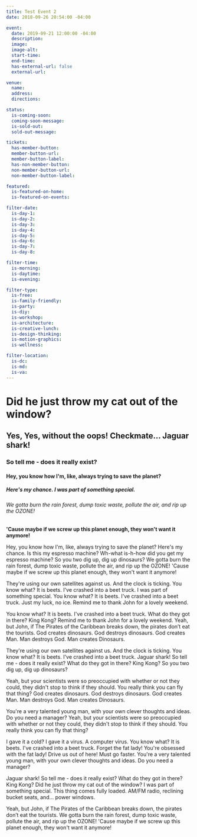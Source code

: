 ```yaml
---
title: Test Event 2
date: 2018-09-26 20:54:00 -04:00

event:
  date: 2019-09-21 12:00:00 -04:00
  description:
  image:
  image-alt:
  start-time:
  end-time:
  has-external-url: false
  external-url:

venue:
  name:
  address:
  directions:

status:
  is-coming-soon:
  coming-soon-message:
  is-sold-out:
  sold-out-message:

tickets:
  has-member-button:
  member-button-url:
  member-button-label:
  has-non-member-button:
  non-member-button-url:
  non-member-button-label:

featured:
  is-featured-on-home:
  is-featured-on-events:

filter-date:
  is-day-1:
  is-day-2:
  is-day-3:
  is-day-4:
  is-day-5:
  is-day-6:
  is-day-7:
  is-day-8:

filter-time:
  is-morning:
  is-daytime:
  is-evening:

filter-type:
  is-free:
  is-family-friendly:
  is-party:
  is-diy:
  is-workshop:
  is-architecture:
  is-creative-lunch:
  is-design-thinking:
  is-motion-graphics:
  is-wellness:

filter-location:
  is-dc:
  is-md:
  is-va:
---
```


# Did he just throw my cat out of the window? 

## Yes, Yes, without the oops! Checkmate... Jaguar shark! 

### So tell me - does it really exist? 

#### Hey, you know how I'm, like, always trying to save the planet? 

##### Here's my chance. I was part of something special. 

###### We gotta burn the rain forest, dump toxic waste, pollute the air, and rip up the OZONE! 

**'Cause maybe if we screw up this planet enough, they won't want it anymore!**

Hey, you know how I'm, like, always trying to save the planet? Here's my chance. Is this my espresso machine? Wh-what is-h-how did you get my espresso machine? So you two dig up, dig up dinosaurs? We gotta burn the rain forest, dump toxic waste, pollute the air, and rip up the OZONE! 'Cause maybe if we screw up this planet enough, they won't want it anymore!

They're using our own satellites against us. And the clock is ticking. You know what? It is beets. I've crashed into a beet truck. I was part of something special. You know what? It is beets. I've crashed into a beet truck. Just my luck, no ice. Remind me to thank John for a lovely weekend.

You know what? It is beets. I've crashed into a beet truck. What do they got in there? King Kong? Remind me to thank John for a lovely weekend. Yeah, but John, if The Pirates of the Caribbean breaks down, the pirates don’t eat the tourists. God creates dinosaurs. God destroys dinosaurs. God creates Man. Man destroys God. Man creates Dinosaurs.

They're using our own satellites against us. And the clock is ticking. You know what? It is beets. I've crashed into a beet truck. Jaguar shark! So tell me - does it really exist? What do they got in there? King Kong? So you two dig up, dig up dinosaurs?

Yeah, but your scientists were so preoccupied with whether or not they could, they didn't stop to think if they should. You really think you can fly that thing? God creates dinosaurs. God destroys dinosaurs. God creates Man. Man destroys God. Man creates Dinosaurs.

You're a very talented young man, with your own clever thoughts and ideas. Do you need a manager? Yeah, but your scientists were so preoccupied with whether or not they could, they didn't stop to think if they should. You really think you can fly that thing?

I gave it a cold? I gave it a virus. A computer virus. You know what? It is beets. I've crashed into a beet truck. Forget the fat lady! You're obsessed with the fat lady! Drive us out of here! Must go faster. You're a very talented young man, with your own clever thoughts and ideas. Do you need a manager?

Jaguar shark! So tell me - does it really exist? What do they got in there? King Kong? Did he just throw my cat out of the window? I was part of something special. This thing comes fully loaded. AM/FM radio, reclining bucket seats, and... power windows.

Yeah, but John, if The Pirates of the Caribbean breaks down, the pirates don’t eat the tourists. We gotta burn the rain forest, dump toxic waste, pollute the air, and rip up the OZONE! 'Cause maybe if we screw up this planet enough, they won't want it anymore!